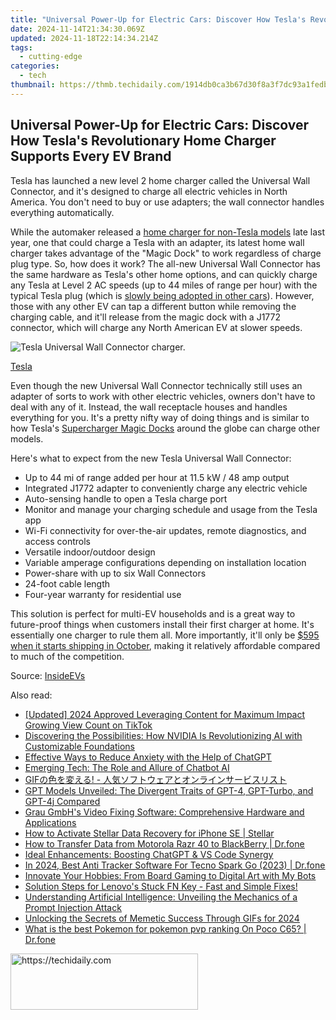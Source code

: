 ```yaml
---
title: "Universal Power-Up for Electric Cars: Discover How Tesla's Revolutionary Home Charger Supports Every EV Brand"
date: 2024-11-14T21:34:30.069Z
updated: 2024-11-18T22:14:34.214Z
tags:
  - cutting-edge
categories:
  - tech
thumbnail: https://thmb.techidaily.com/1914db0ca3b67d30f8a3f7dc93a1fedb56cd0f4e064e9d0112fa841a16763836.jpg
---
```


## Universal Power-Up for Electric Cars: Discover How Tesla's Revolutionary Home Charger Supports Every EV Brand

Tesla has launched a new level 2 home charger called the Universal Wall Connector, and it's designed to charge all electric vehicles in North America. You don't need to buy or use adapters; the wall connector handles everything automatically.

 While the automaker released a [home charger for non-Tesla models](https://screen-recording.techidaily.com/updated-navigating-zoom-recordings-for-business-success/) late last year, one that could charge a Tesla with an adapter, its latest home wall charger takes advantage of the "Magic Dock" to work regardless of charge plug type. So, how does it work? The all-new Universal Wall Connector has the same hardware as Tesla's other home options, and can quickly charge any Tesla at Level 2 AC speeds (up to 44 miles of range per hour) with the typical Tesla plug (which is [slowly being adopted in other cars](https://easy-unlock-android.techidaily.com/how-to-track-imei-number-of-realme-narzo-60-pro-5g-through-google-earth-by-drfone-android/)). However, those with any other EV can tap a different button while removing the charging cable, and it'll release from the magic dock with a J1772 connector, which will charge any North American EV at slower speeds.

![Tesla Universal Wall Connector charger.](https://static1.howtogeekimages.com/wordpress/wp-content/uploads/2023/08/screenshot-2023-08-16-at-9-35-33-am.jpg) 

[Tesla](https://shop.tesla.com/product/universal-wall-connector)

 Even though the new Universal Wall Connector technically still uses an adapter of sorts to work with other electric vehicles, owners don't have to deal with any of it. Instead, the wall receptacle houses and handles everything for you. It's a pretty nifty way of doing things and is similar to how Tesla's [Supercharger Magic Docks](https://extra-skills.techidaily.com/noskyshadowtool-premium-bg-elimination-software-for-2024/) around the globe can charge other models.

 Here's what to expect from the new Tesla Universal Wall Connector:

* Up to 44 mi of range added per hour at 11.5 kW / 48 amp output
* Integrated J1772 adapter to conveniently charge any electric vehicle
* Auto-sensing handle to open a Tesla charge port
* Monitor and manage your charging schedule and usage from the Tesla app
* Wi-Fi connectivity for over-the-air updates, remote diagnostics, and access controls
* Versatile indoor/outdoor design
* Variable amperage configurations depending on installation location
* Power-share with up to six Wall Connectors
* 24-foot cable length
* Four-year warranty for residential use

 This solution is perfect for multi-EV households and is a great way to future-proof things when customers install their first charger at home. It's essentially one charger to rule them all. More importantly, it'll only be [$595 when it starts shipping in October](https://shop.tesla.com/product/universal-wall-connector), making it relatively affordable compared to much of the competition.

 Source: [InsideEVs](https://insideevs.com/news/681899/tesla-universal-wall-connector/)

<ins class="adsbygoogle"
     style="display:block"
     data-ad-format="autorelaxed"
     data-ad-client="ca-pub-7571918770474297"
     data-ad-slot="1223367746"></ins>

<ins class="adsbygoogle"
     style="display:block"
     data-ad-client="ca-pub-7571918770474297"
     data-ad-slot="8358498916"
     data-ad-format="auto"
     data-full-width-responsive="true"></ins>

<span class="atpl-alsoreadstyle">Also read:</span>
<div><ul>
<li><a href="https://tiktok-videos.techidaily.com/updated-2024-approved-leveraging-content-for-maximum-impact-growing-view-count-on-tiktok/"><u>[Updated] 2024 Approved Leveraging Content for Maximum Impact Growing View Count on TikTok</u></a></li>
<li><a href="https://tech-haven.techidaily.com/discovering-the-possibilities-how-nvidia-is-revolutionizing-ai-with-customizable-foundations/"><u>Discovering the Possibilities: How NVIDIA Is Revolutionizing AI with Customizable Foundations</u></a></li>
<li><a href="https://tech-haven.techidaily.com/effective-ways-to-reduce-anxiety-with-the-help-of-chatgpt/"><u>Effective Ways to Reduce Anxiety with the Help of ChatGPT</u></a></li>
<li><a href="https://tech-haven.techidaily.com/emerging-tech-the-role-and-allure-of-chatbot-ai/"><u>Emerging Tech: The Role and Allure of Chatbot AI</u></a></li>
<li><a href="https://blog-min.techidaily.com/1726030159329-gif/"><u>GIFの色を変える! - 人気ソフトウェアとオンラインサービスリスト</u></a></li>
<li><a href="https://tech-haven.techidaily.com/gpt-models-unveiled-the-divergent-traits-of-gpt-4-gpt-turbo-and-gpt-4j-compared/"><u>GPT Models Unveiled: The Divergent Traits of GPT-4, GPT-Turbo, and GPT-4j Compared</u></a></li>
<li><a href="https://data-wizards.techidaily.com/grau-gmbhs-video-fixing-software-comprehensive-hardware-and-applications/"><u>Grau GmbH's Video Fixing Software: Comprehensive Hardware and Applications</u></a></li>
<li><a href="https://phone-solutions.techidaily.com/how-to-activate-stellar-data-recovery-for-iphone-se-stellar-by-stellar-data-recovery-ios-iphone-data-recovery/"><u>How to Activate Stellar Data Recovery for iPhone SE | Stellar</u></a></li>
<li><a href="https://android-transfer.techidaily.com/how-to-transfer-data-from-motorola-razr-40-to-blackberry-drfone-by-drfone-transfer-from-android-transfer-from-android/"><u>How to Transfer Data from Motorola Razr 40 to BlackBerry | Dr.fone</u></a></li>
<li><a href="https://tech-haven.techidaily.com/ideal-enhancements-boosting-chatgpt-and-vs-code-synergy/"><u>Ideal Enhancements: Boosting ChatGPT & VS Code Synergy</u></a></li>
<li><a href="https://android-location-track.techidaily.com/in-2024-best-anti-tracker-software-for-tecno-spark-go-2023-drfone-by-drfone-virtual-android/"><u>In 2024, Best Anti Tracker Software For Tecno Spark Go (2023) | Dr.fone</u></a></li>
<li><a href="https://tech-haven.techidaily.com/innovate-your-hobbies-from-board-gaming-to-digital-art-with-my-bots/"><u>Innovate Your Hobbies: From Board Gaming to Digital Art with My Bots</u></a></li>
<li><a href="https://win-howtos.techidaily.com/solution-steps-for-lenovos-stuck-fn-key-fast-and-simple-fixes/"><u>Solution Steps for Lenovo's Stuck FN Key - Fast and Simple Fixes!</u></a></li>
<li><a href="https://tech-haven.techidaily.com/understanding-artificial-intelligence-unveiling-the-mechanics-of-a-prompt-injection-attack/"><u>Understanding Artificial Intelligence: Unveiling the Mechanics of a Prompt Injection Attack</u></a></li>
<li><a href="https://some-skills.techidaily.com/unlocking-the-secrets-of-memetic-success-through-gifs-for-2024/"><u>Unlocking the Secrets of Memetic Success Through GIFs for 2024</u></a></li>
<li><a href="https://pokemon-go-android.techidaily.com/what-is-the-best-pokemon-for-pokemon-pvp-ranking-on-poco-c65-drfone-by-drfone-virtual-android/"><u>What is the best Pokemon for pokemon pvp ranking On Poco C65? | Dr.fone</u></a></li>
</ul></div>

<!-- affiliate ads begin -->
<a href="https://laganoo.pxf.io/c/5597632/1528685/16446" target="_top" id="1528685">
  <img src="//a.impactradius-go.com/display-ad/16446-1528685" border="0" alt="https://techidaily.com" width="300" height="90"/>
</a>
<img height="0" width="0" src="https://laganoo.pxf.io/i/5597632/1528685/16446" style="position:absolute;visibility:hidden;" border="0" />
<!-- affiliate ads end -->

